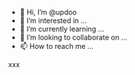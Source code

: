 - 👋 Hi, I’m @updoo
- 👀 I’m interested in ...
- 🌱 I’m currently learning ...
- 💞️ I’m looking to collaborate on ...
- 📫 How to reach me ...

xxx

<!---
updoo/updoo is a ✨ special ✨ repository because its `README.md` (this file) appears on your GitHub profile.
You can click the Preview link to take a look at your changes.
--->
